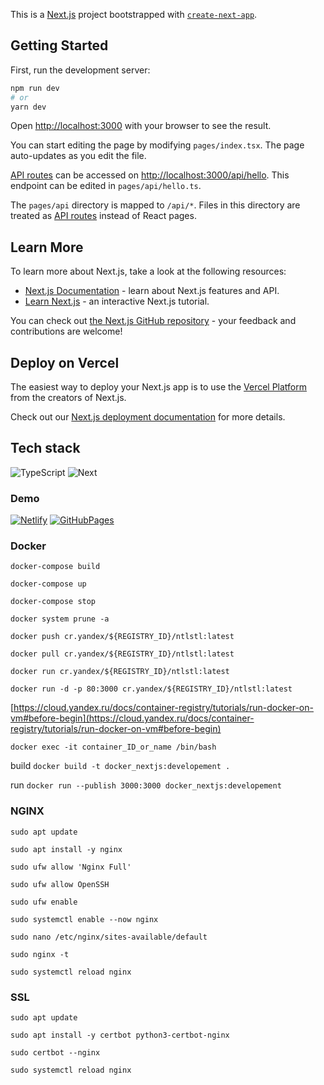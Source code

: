 This is a [Next.js](https://nextjs.org/) project bootstrapped with [`create-next-app`](https://github.com/vercel/next.js/tree/canary/packages/create-next-app).

## Getting Started

First, run the development server:

```bash
npm run dev
# or
yarn dev
```

Open [http://localhost:3000](http://localhost:3000) with your browser to see the result.

You can start editing the page by modifying `pages/index.tsx`. The page auto-updates as you edit the file.

[API routes](https://nextjs.org/docs/api-routes/introduction) can be accessed on [http://localhost:3000/api/hello](http://localhost:3000/api/hello). This endpoint can be edited in `pages/api/hello.ts`.

The `pages/api` directory is mapped to `/api/*`. Files in this directory are treated as [API routes](https://nextjs.org/docs/api-routes/introduction) instead of React pages.

## Learn More

To learn more about Next.js, take a look at the following resources:

- [Next.js Documentation](https://nextjs.org/docs) - learn about Next.js features and API.
- [Learn Next.js](https://nextjs.org/learn) - an interactive Next.js tutorial.

You can check out [the Next.js GitHub repository](https://github.com/vercel/next.js/) - your feedback and contributions are welcome!

## Deploy on Vercel

The easiest way to deploy your Next.js app is to use the [Vercel Platform](https://vercel.com/new?utm_medium=default-template&filter=next.js&utm_source=create-next-app&utm_campaign=create-next-app-readme) from the creators of Next.js.

Check out our [Next.js deployment documentation](https://nextjs.org/docs/deployment) for more details.


## Tech stack
![TypeScript](https://img.shields.io/badge/-TypeScript-black?style=flat-square&logo=typescript)
![Next](https://img.shields.io/badge/-Next-black?style=flat-square&logo=next.js)

### Demo
[![Netlify](https://img.shields.io/badge/-Netlify-black?style=flat-square&logo=netlify)](https://main--celebrated-pithivier-e91356.netlify.app/)
[![GitHubPages](https://img.shields.io/badge/-GitHubPages-black?style=flat-square&logo=GitHub)](https://bmazurme.github.io/ntlstl/)

### Docker

`docker-compose build`

`docker-compose up`

`docker-compose stop`

`docker system prune -a`

`docker push cr.yandex/${REGISTRY_ID}/ntlstl:latest`

`docker pull cr.yandex/${REGISTRY_ID}/ntlstl:latest`

`docker run cr.yandex/${REGISTRY_ID}/ntlstl:latest`

`docker run -d -p 80:3000 cr.yandex/${REGISTRY_ID}/ntlstl:latest`

[https://cloud.yandex.ru/docs/container-registry/tutorials/run-docker-on-vm#before-begin](https://cloud.yandex.ru/docs/container-registry/tutorials/run-docker-on-vm#before-begin)

`docker exec -it container_ID_or_name /bin/bash`

build ```docker build -t docker_nextjs:developement .```

run ```docker run --publish 3000:3000 docker_nextjs:developement```

### NGINX

`sudo apt update`

`sudo apt install -y nginx`

`sudo ufw allow 'Nginx Full'`

`sudo ufw allow OpenSSH`

`sudo ufw enable`

`sudo systemctl enable --now nginx`

`sudo nano /etc/nginx/sites-available/default`

`sudo nginx -t`

`sudo systemctl reload nginx`

### SSL

`sudo apt update`

`sudo apt install -y certbot python3-certbot-nginx`

`sudo certbot --nginx`

`sudo systemctl reload nginx`
